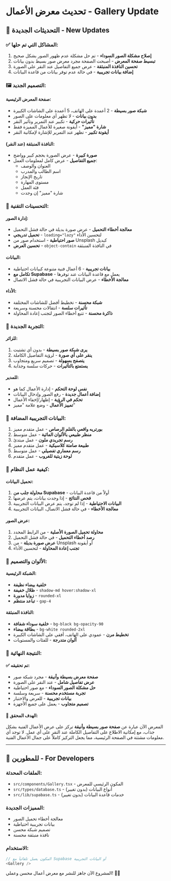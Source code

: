 # تحديث معرض الأعمال - Gallery Update

## 🎨 التحديثات الجديدة - New Updates

### ✅ المشاكل التي تم حلها:

1. **إصلاح مشكلة الصور السوداء** - تم حل مشكلة عدم ظهور الصور بشكل صحيح
2. **تبسيط صفحة المعرض** - أصبحت الصفحة مجرد معرض صور بسيط بدون بيانات
3. **تحسين النافذة المنبثقة** - عرض جميع التفاصيل عند النقر على الصورة
4. **إضافة بيانات تجريبية** - في حالة عدم توفر بيانات من قاعدة البيانات

### 🖼️ التصميم الجديد:

#### صفحة المعرض الرئيسية:
- **شبكة صور بسيطة** - 2 أعمدة على الهاتف، 5 أعمدة على الشاشات الكبيرة
- **بدون بيانات** - لا تظهر أي معلومات على الصور
- **تأثيرات حركية** - تكبير عند التمرير وتأثير النقر
- **شارة "مميز"** - أيقونة صغيرة للأعمال المميزة فقط
- **أيقونة تكبير** - تظهر عند التمرير للإشارة لإمكانية النقر

#### النافذة المنبثقة (عند النقر):
- **صورة كبيرة** - عرض الصورة بحجم كبير وواضح
- **جميع التفاصيل** - عرض كامل لمعلومات العمل:
  - العنوان والوصف
  - اسم الطالب والمدرب
  - تاريخ الإنجاز
  - مستوى المهارة
  - فئة العمل
  - شارة "مميز" إن وجدت

### 🔧 التحسينات التقنية:

#### إدارة الصور:
- **معالجة أخطاء التحميل** - عرض صورة بديلة في حالة فشل التحميل
- **تحميل تدريجي** - `loading="lazy"` لتحسين الأداء
- **صور احتياطية** - استخدام صور من Unsplash كبديل
- **تحسين العرض** - `object-contain` في النافذة المنبثقة

#### البيانات:
- **بيانات تجريبية** - 6 أعمال فنية متنوعة كبيانات احتياطية
- **تكامل مع Supabase** - يعمل مع قاعدة البيانات عند توفرها
- **معالجة الأخطاء** - عرض البيانات التجريبية في حالة فشل الاتصال

#### الأداء:
- **شبكة محسنة** - تخطيط أفضل للشاشات المختلفة
- **تأثيرات سلسة** - انتقالات محسنة وسريعة
- **ذاكرة محسنة** - تتبع أخطاء الصور لتجنب إعادة المحاولة

### 📱 التجربة الجديدة:

#### للزائر:
1. **يرى شبكة صور بسيطة** - بدون أي تشتيت
2. **ينقر على أي صورة** - لرؤية التفاصيل الكاملة
3. **يتصفح بسهولة** - تصميم سريع ومتجاوب
4. **يستمتع بالتأثيرات** - حركات سلسة وجذابة

#### للمدير:
- **نفس لوحة التحكم** - إدارة الأعمال كما هو
- **إضافة أعمال جديدة** - رفع الصور وإدخال البيانات
- **تحكم في الرؤية** - إظهار/إخفاء الأعمال
- **تمييز الأعمال** - وضع علامة "مميز"

### 🎯 البيانات التجريبية المضافة:

1. **بورتريه واقعي بالقلم الرصاص** - عمل متقدم مميز
2. **منظر طبيعي بالألوان المائية** - عمل متوسط
3. **رسم تجريدي ملون** - عمل مبتدئ
4. **طبيعة صامتة كلاسيكية** - عمل متقدم مميز
5. **رسم معماري تفصيلي** - عمل متوسط
6. **لوحة زيتية للغروب** - عمل متقدم

### 🔄 كيفية عمل النظام:

#### تحميل البيانات:
1. **محاولة جلب من Supabase** - أولاً من قاعدة البيانات
2. **فحص النتائج** - إذا وجدت بيانات، يتم عرضها
3. **البيانات الاحتياطية** - إذا لم توجد، يتم عرض البيانات التجريبية
4. **معالجة الأخطاء** - في حالة فشل الاتصال، البيانات التجريبية

#### عرض الصور:
1. **محاولة تحميل الصورة الأصلية** - من الرابط المحدد
2. **رصد أخطاء التحميل** - في حالة فشل التحميل
3. **عرض صورة بديلة** - من Unsplash أو أيقونة
4. **تجنب إعادة المحاولة** - لتحسين الأداء

### 🎨 الألوان والتصميم:

#### الشبكة الرئيسية:
- **خلفية بيضاء نظيفة**
- **ظلال خفيفة** - `shadow-md hover:shadow-xl`
- **زوايا مدورة** - `rounded-xl`
- **تباعد منتظم** - `gap-4`

#### النافذة المنبثقة:
- **خلفية سوداء شفافة** - `bg-black bg-opacity-90`
- **بطاقة بيضاء** - `bg-white rounded-2xl`
- **تخطيط مرن** - عمودي على الهاتف، أفقي على الشاشات الكبيرة
- **ألوان متدرجة** - للفئات والمستويات

### 🚀 النتيجة النهائية:

#### ✅ تم تحقيقه:
- **صفحة معرض بسيطة وأنيقة** - مجرد شبكة صور
- **عرض تفاصيل شامل** - عند النقر على الصورة
- **حل مشكلة الصور السوداء** - مع صور احتياطية
- **تجربة مستخدم محسنة** - سريعة وسلسة
- **بيانات تجريبية** - للعرض والاختبار
- **تصميم متجاوب** - يعمل على جميع الأجهزة

#### 🎯 الهدف المحقق:
المعرض الآن عبارة عن **صفحة صور بسيطة وأنيقة** تركز على عرض الأعمال الفنية بشكل جذاب، مع إمكانية الاطلاع على التفاصيل الكاملة عند النقر على أي عمل. لا توجد أي معلومات مشتتة في الصفحة الرئيسية، مما يجعل التركيز كاملاً على جمال الأعمال الفنية.

---

## 🔧 للمطورين - For Developers

### الملفات المحدثة:
- `src/components/Gallery.tsx` - المكون الرئيسي للمعرض
- `src/types/database.ts` - أنواع البيانات (بدون تغيير)
- `src/lib/supabase.ts` - خدمات قاعدة البيانات (بدون تغيير)

### المميزات الجديدة:
- معالجة أخطاء تحميل الصور
- بيانات تجريبية احتياطية
- تصميم شبكة محسن
- نافذة منبثقة محسنة

### الاستخدام:
```typescript
// المكون يعمل تلقائياً مع Supabase أو البيانات التجريبية
<Gallery />
```

المشروع الآن جاهز للنشر مع معرض أعمال محسن وعملي! 🎨✨
